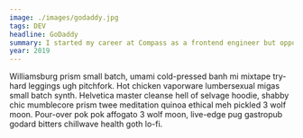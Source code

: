 ```yaml
---
image: ./images/godaddy.jpg
tags: DEV
headline: GoDaddy
summary: I started my career at Compass as a frontend engineer but opporunities arose that helped shape the UX Engineer role. Now the sole enginee reporting underneath the design organization, I was originally responsible for supporting product designers in creating prototypes of their mockups.
year: 2019
---
```

Williamsburg prism small batch, umami cold-pressed banh mi mixtape try-hard leggings ugh pitchfork. Hot chicken vaporware lumbersexual migas small batch synth. Helvetica master cleanse hell of selvage hoodie, shabby chic mumblecore prism twee meditation quinoa ethical meh pickled 3 wolf moon. Pour-over pok pok affogato 3 wolf moon, live-edge pug gastropub godard bitters chillwave health goth lo-fi.